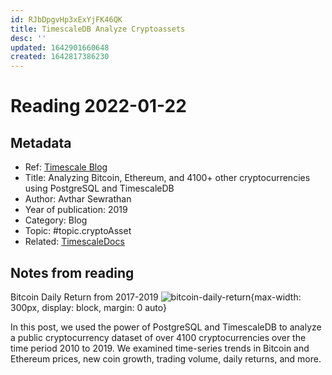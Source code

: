 ```yaml
---
id: RJbDpgvHp3xExYjFK46QK
title: TimescaleDB Analyze Cryptoassets
desc: ''
updated: 1642901660648
created: 1642817386230
---
```

# Reading 2022-01-22

## Metadata

- Ref: [Timescale Blog](https://blog.timescale.com/blog/analyzing-bitcoin-ethereum-and-4100-other-cryptocurrencies-using-postgresql-and-timescaledb/)
- Title: Analyzing Bitcoin, Ethereum, and 4100+ other cryptocurrencies using PostgreSQL and TimescaleDB
- Author: Avthar Sewrathan
- Year of publication: 2019
- Category: Blog
- Topic: #topic.cryptoAsset
- Related: [TimescaleDocs](https://docs.timescale.com/timescaledb/latest/tutorials/analyze-cryptocurrency-data/)

## Notes from reading

Bitcoin Daily Return from 2017-2019
![bitcoin-daily-return](https://blog.timescale.com/content/images/2022/01/Q2-Zoom.png){max-width: 300px, display: block, margin: 0 auto}

In this post, we used the power of PostgreSQL and TimescaleDB to analyze a public cryptocurrency dataset of over 4100 cryptocurrencies over the time period 2010 to 2019. We examined time-series trends in Bitcoin and Ethereum prices, new coin growth, trading volume, daily returns, and more.